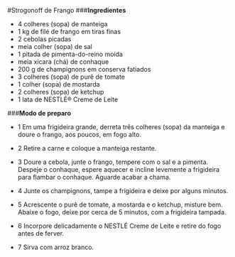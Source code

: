 #Strogonoff de Frango
###**Ingredientes**

 - 4 colheres (sopa) de manteiga
 - 1 kg de filé de frango em tiras finas
 - 2 cebolas picadas
 - meia colher (sopa) de sal
 - 1 pitada de pimenta-do-reino moída
 - meia xícara (chá) de conhaque
 - 200 g de champignons em conserva fatiados
 - 3 colheres (sopa) de purê de tomate
 - 1 colher (sopa) de mostarda
 - 2 colheres (sopa) de ketchup
 - 1 lata de NESTLÉ® Creme de Leite
	
###**Modo de preparo**


 - 1 Em uma frigideira grande, derreta três colheres (sopa) da manteiga e doure o frango, aos poucos, em fogo alto.

 - 2 Retire a carne e coloque a manteiga restante.

 - 3 Doure a cebola, junte o frango, tempere com o sal e a pimenta. Despeje o conhaque, espere aquecer e incline levemente a frigideira para flambar o conhaque. Aguarde acabar a chama.

 - 4 Junte os champignons, tampe a frigideira e deixe por alguns minutos.
 
 - 5 Acrescente o purê de tomate, a mostarda e o ketchup, misture bem. Abaixe o fogo, deixe por cerca de 5 minutos, com a frigideira tampada.

 - 6 Incorpore delicadamente o NESTLÉ Creme de Leite e retire do fogo antes de ferver.
 
 - 7 Sirva com arroz branco.